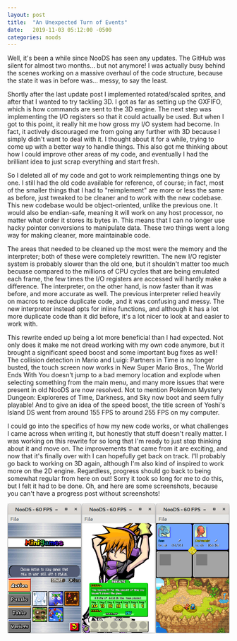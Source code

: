```yaml
---
layout: post
title:  "An Unexpected Turn of Events"
date:   2019-11-03 05:12:00 -0500
categories: noods
---
```


Well, it's been a while since NooDS has seen any updates. The GitHub was silent for almost two months... but not anymore! I was actually busy behind the scenes working on a massive overhaul of the code structure, because the state it was in before was... messy, to say the least.

Shortly after the last update post I implemented rotated/scaled sprites, and after that I wanted to try tackling 3D. I got as far as setting up the GXFIFO, which is how commands are sent to the 3D engine. The next step was implementing the I/O registers so that it could actually be used. But when I got to this point, it really hit me how gross my I/O system had become. In fact, it actively discouraged me from going any further with 3D because I simply didn't want to deal with it. I thought about it for a while, trying to come up with a better way to handle things. This also got me thinking about how I could improve other areas of my code, and eventually I had the brilliant idea to just scrap everything and start fresh.

So I deleted all of my code and got to work reimplementing things one by one. I still had the old code available for reference, of course; in fact, most of the smaller things that I had to "reimplement" are more or less the same as before, just tweaked to be cleaner and to work with the new codebase. This new codebase would be object-oriented, unlike the previous one. It would also be endian-safe, meaning it will work on any host processor, no matter what order it stores its bytes in. This means that I can no longer use hacky pointer conversions to manipulate data. These two things went a long way for making cleaner, more maintainable code.

The areas that needed to be cleaned up the most were the memory and the interpreter; both of these were completely rewritten. The new I/O register system is probably slower than the old one, but it shouldn't matter too much becuase compared to the millions of CPU cycles that are being emulated each frame, the few times the I/O registers are accessed will hardly make a difference. The interpreter, on the other hand, is now faster than it was before, and more accurate as well. The previous interpreter relied heavily on macros to reduce duplicate code, and it was confusing and messy. The new interpreter instead opts for inline functions, and although it has a lot more duplicate code than it did before, it's a lot nicer to look at and easier to work with.

This rewrite ended up being a lot more beneficial than I had expected. Not only does it make me not dread working with my own code anymore, but it brought a significant speed boost and some important bug fixes as well! The collision detection in Mario and Luigi: Partners in Time is no longer busted, the touch screen now works in New Super Mario Bros., The World Ends With You doesn't jump to a bad memory location and explode when selecting something from the main menu, and many more issues that were present in old NooDS are now resolved. Not to mention Pokémon Mystery Dungeon: Exploreres of Time, Darkness, and Sky now boot and seem fully playable! And to give an idea of the speed boost, the title screen of Yoshi's Island DS went from around 155 FPS to around 255 FPS on my computer.

I could go into the specifics of how my new code works, or what challenges I came across when writing it, but honestly that stuff doesn't really matter. I was working on this rewrite for so long that I'm ready to just stop thinking about it and move on. The improvements that came from it are exciting, and now that it's finally over with I can hopefully get back on track. I'll probably go back to working on 3D again, although I'm also kind of inspired to work more on the 2D engine. Regardless, progress should go back to being somewhat regular from here on out! Sorry it took so long for me to do this, but I felt it had to be done. Oh, and here are some screenshots, because you can't have a progress post without screenshots!

![More various games](/images/blog/2019-11-03/1.png)
